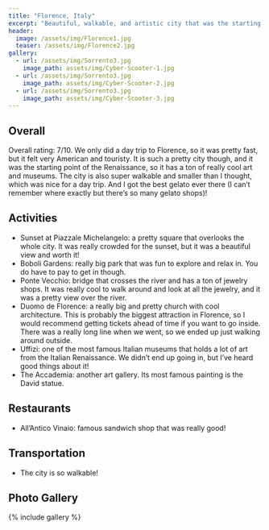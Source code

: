 ```yaml
---
title: "Florence, Italy"
excerpt: "Beautiful, walkable, and artistic city that was the starting point of the Renaissance."
header:
  image: /assets/img/Florence1.jpg
  teaser: /assets/img/Florence2.jpg
gallery:
  - url: /assets/img/Sorrento3.jpg
    image_path: assets/img/Cyber-Scooter-1.jpg
  - url: /assets/img/Sorrento3.jpg
    image_path: assets/img/Cyber-Scooter-2.jpg
  - url: /assets/img/Sorrento3.jpg
    image_path: assets/img/Cyber-Scooter-3.jpg
---
```


## Overall
Overall rating: 7/10. We only did a day trip to Florence, so it was pretty fast, but it felt very American and touristy. It is such a pretty city though, and it was the starting point of the Renaissance, so it has a ton of really cool art and museums. The city is also super walkable and smaller than I thought, which was nice for a day trip. And I got the best gelato ever there (I can’t remember where exactly but there’s so many gelato shops)!

## Activities
* Sunset at Piazzale Michelangelo: a pretty square that overlooks the whole city. It was really crowded for the sunset, but it was a beautiful view and worth it!
* Boboli Gardens: really big park that was fun to explore and relax in. You do have to pay to get in though. 
* Ponte Vecchio: bridge that crosses the river and has a ton of jewelry shops. It was really cool to walk around and look at all the jewelry, and it was a pretty view over the river. 
* Duomo de Florence: a really big and pretty church with cool architecture. This is probably the biggest attraction in Florence, so I would recommend getting tickets ahead of time if you want to go inside. There was a really long line when we went, so we ended up just walking around outside. 
* Uffizi: one of the most famous Italian museums that holds a lot of art from the Italian Renaissance. We didn’t end up going in, but I’ve heard good things about it!
* The Accademia: another art gallery. Its most famous painting is the David statue.


## Restaurants
* All’Antico Vinaio: famous sandwich shop that was really good! 

## Transportation
* The city is so walkable!

## Photo Gallery
{% include gallery %}
